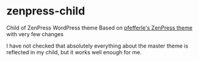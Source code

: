 # zenpress-child
Child of ZenPress WordPress theme
Based on [pfefferle's ZenPress theme](https://github.com/pfefferle/ZenPress) with very few changes

I have not checked that absolutely everything about the master theme is reflected in my child, but it works well enough for me.
